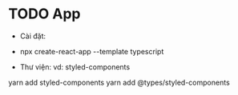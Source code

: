# TODO App

- Cài đặt:
* npx create-react-app <ten-folder> --template typescript

- Thư viện:
vd: styled-components

yarn add styled-components
yarn add @types/styled-components